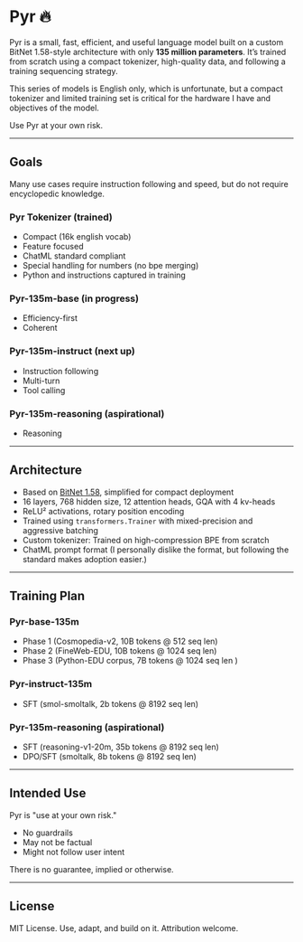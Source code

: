 # Pyr 🔥

Pyr is a small, fast, efficient, and useful language model built on a custom BitNet 1.58-style architecture with only **135 million parameters**. It’s trained from scratch using a compact tokenizer, high-quality data, and following a training sequencing strategy.

This series of models is English only, which is unfortunate, but a compact tokenizer and limited training set is critical for the hardware I have and objectives of the model.

Use Pyr at your own risk.

---

## Goals

Many use cases require instruction following and speed, but do not require encyclopedic knowledge.

### Pyr Tokenizer (trained)

- Compact (16k english vocab)
- Feature focused
- ChatML standard compliant
- Special handling for numbers (no bpe merging)
- Python and instructions captured in training

### Pyr-135m-base (in progress)

- Efficiency-first
- Coherent

### Pyr-135m-instruct (next up)

- Instruction following
- Multi-turn
- Tool calling 

### Pyr-135m-reasoning (aspirational)

- Reasoning

---

## Architecture

- Based on [BitNet 1.58](https://arxiv.org/abs/2504.12285v2), simplified for compact deployment
- 16 layers, 768 hidden size, 12 attention heads, GQA with 4 kv-heads
- ReLU² activations, rotary position encoding
- Trained using `transformers.Trainer` with mixed-precision and aggressive batching
- Custom tokenizer: Trained on high-compression BPE from scratch
- ChatML prompt format (I personally dislike the format, but following the standard makes adoption easier.)

---

## Training Plan

### Pyr-base-135m

- Phase 1 (Cosmopedia-v2, 10B tokens @ 512 seq len) 
- Phase 2 (FineWeb-EDU, 10B tokens @ 1024 seq len)
- Phase 3 (Python-EDU corpus, 7B tokens @ 1024 seq len )

### Pyr-instruct-135m

- SFT (smol-smoltalk, 2b tokens @ 8192 seq len)

### Pyr-135m-reasoning (aspirational)

- SFT (reasoning-v1-20m, 35b tokens @ 8192 seq len)
- DPO/SFT (smoltalk, 8b tokens @ 8192 seq len)

---

## Intended Use

Pyr is "use at your own risk."

* No guardrails 
* May not be factual
* Might not follow user intent

There is no guarantee, implied or otherwise.

---

## License

MIT License. Use, adapt, and build on it. Attribution welcome.



